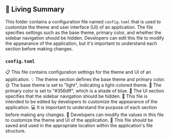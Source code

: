 

<!-- Living README Summary -->
## 🌳 Living Summary

This folder contains a configuration file named `config.toml` that is used to customize the theme and user interface (UI) of an application. The file specifies settings such as the base theme, primary color, and whether the sidebar navigation should be hidden. Developers can edit this file to modify the appearance of the application, but it's important to understand each section before making changes.


### `config.toml`

📋 This file contains configuration settings for the theme and UI of an application.
💡 The theme section defines the base theme and primary color.
🌞 The base theme is set to "light", indicating a light-colored theme.
🎨 The primary color is set to "#356dff", which is a shade of blue.
🚫 The UI section specifies that the sidebar navigation should be hidden.
👤 This file is intended to be edited by developers to customize the appearance of the application.
💻 It is important to understand the purpose of each section before making any changes.
📝 Developers can modify the values in this file to customize the theme and UI of the application.
📂 This file should be saved and used in the appropriate location within the application's file structure.

<!-- Living README Summary -->